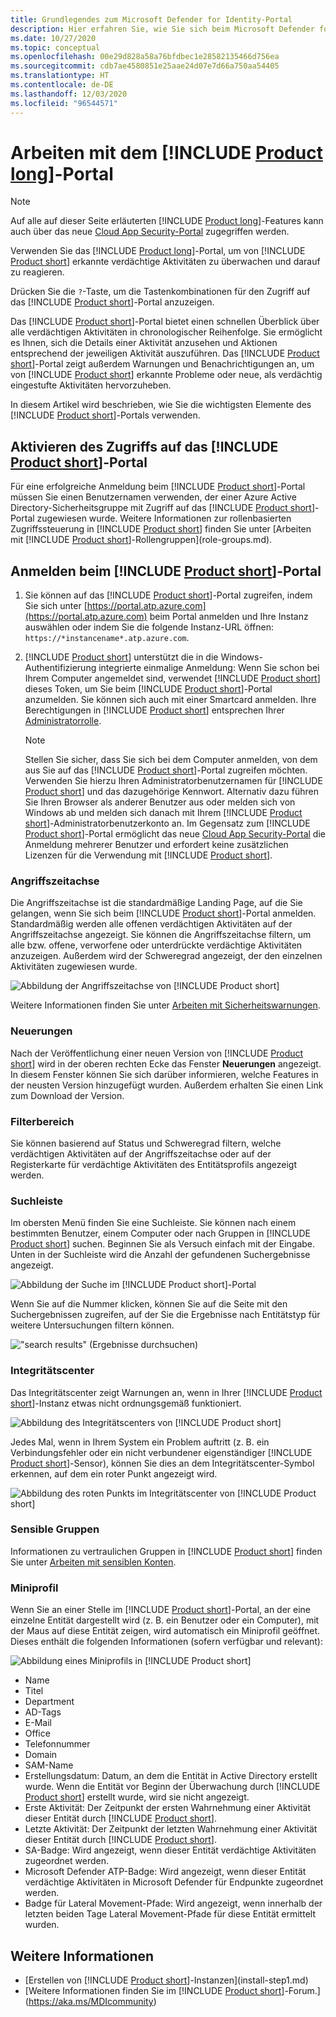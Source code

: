 ```yaml
---
title: Grundlegendes zum Microsoft Defender for Identity-Portal
description: Hier erfahren Sie, wie Sie sich beim Microsoft Defender for Identity-Portal anmelden, und erhalten Informationen zu den Komponenten des Portals.
ms.date: 10/27/2020
ms.topic: conceptual
ms.openlocfilehash: 00e29d828a58a76bfdbec1e28582135466d756ea
ms.sourcegitcommit: cdb7ae4580851e25aae24d07e7d66a750aa54405
ms.translationtype: HT
ms.contentlocale: de-DE
ms.lasthandoff: 12/03/2020
ms.locfileid: "96544571"
---
```

# <a name="working-with-the-product-long-portal"></a>Arbeiten mit dem [!INCLUDE [Product long](includes/product-long.md)]-Portal

> [!NOTE]
> Auf alle auf dieser Seite erläuterten [!INCLUDE [Product long](includes/product-long.md)]-Features kann auch über das neue [Cloud App Security-Portal](https://portal.cloudappsecurity.com) zugegriffen werden.

Verwenden Sie das [!INCLUDE [Product long](includes/product-long.md)]-Portal, um von [!INCLUDE [Product short](includes/product-short.md)] erkannte verdächtige Aktivitäten zu überwachen und darauf zu reagieren.

Drücken Sie die `?`-Taste, um die Tastenkombinationen für den Zugriff auf das [!INCLUDE [Product short](includes/product-short.md)]-Portal anzuzeigen.

Das [!INCLUDE [Product short](includes/product-short.md)]-Portal bietet einen schnellen Überblick über alle verdächtigen Aktivitäten in chronologischer Reihenfolge. Sie ermöglicht es Ihnen, sich die Details einer Aktivität anzusehen und Aktionen entsprechend der jeweiligen Aktivität auszuführen. Das [!INCLUDE [Product short](includes/product-short.md)]-Portal zeigt außerdem Warnungen und Benachrichtigungen an, um von [!INCLUDE [Product short](includes/product-short.md)] erkannte Probleme oder neue, als verdächtig eingestufte Aktivitäten hervorzuheben.

In diesem Artikel wird beschrieben, wie Sie die wichtigsten Elemente des [!INCLUDE [Product short](includes/product-short.md)]-Portals verwenden.

## <a name="enabling-access-to-the-product-short-portal"></a>Aktivieren des Zugriffs auf das [!INCLUDE [Product short](includes/product-short.md)]-Portal

Für eine erfolgreiche Anmeldung beim [!INCLUDE [Product short](includes/product-short.md)]-Portal müssen Sie einen Benutzernamen verwenden, der einer Azure Active Directory-Sicherheitsgruppe mit Zugriff auf das [!INCLUDE [Product short](includes/product-short.md)]-Portal zugewiesen wurde.
Weitere Informationen zur rollenbasierten Zugriffssteuerung in [!INCLUDE [Product short](includes/product-short.md)] finden Sie unter [Arbeiten mit [!INCLUDE [Product short](includes/product-short.md)]-Rollengruppen](role-groups.md).

## <a name="logging-into-the-product-short-portal"></a>Anmelden beim [!INCLUDE [Product short](includes/product-short.md)]-Portal

1. Sie können auf das [!INCLUDE [Product short](includes/product-short.md)]-Portal zugreifen, indem Sie sich unter [https://portal.atp.azure.com](https://portal.atp.azure.com) beim Portal anmelden und Ihre Instanz auswählen oder indem Sie die folgende Instanz-URL öffnen: `https://*instancename*.atp.azure.com`.

1. [!INCLUDE [Product short](includes/product-short.md)] unterstützt die in die Windows-Authentifizierung integrierte einmalige Anmeldung: Wenn Sie schon bei Ihrem Computer angemeldet sind, verwendet [!INCLUDE [Product short](includes/product-short.md)] dieses Token, um Sie beim [!INCLUDE [Product short](includes/product-short.md)]-Portal anzumelden. Sie können sich auch mit einer Smartcard anmelden. Ihre Berechtigungen in [!INCLUDE [Product short](includes/product-short.md)] entsprechen Ihrer [Administratorrolle](role-groups.md).

   > [!NOTE]
   > Stellen Sie sicher, dass Sie sich bei dem Computer anmelden, von dem aus Sie auf das [!INCLUDE [Product short](includes/product-short.md)]-Portal zugreifen möchten. Verwenden Sie hierzu Ihren Administratorbenutzernamen für [!INCLUDE [Product short](includes/product-short.md)] und das dazugehörige Kennwort. Alternativ dazu führen Sie Ihren Browser als anderer Benutzer aus oder melden sich von Windows ab und melden sich danach mit Ihrem [!INCLUDE [Product short](includes/product-short.md)]-Administratorbenutzerkonto an. Im Gegensatz zum [!INCLUDE [Product short](includes/product-short.md)]-Portal ermöglicht das neue [Cloud App Security-Portal](https://portal.cloudappsecurity.com) die Anmeldung mehrerer Benutzer und erfordert keine zusätzlichen Lizenzen für die Verwendung mit [!INCLUDE [Product short](includes/product-short.md)].

### <a name="attack-time-line"></a>Angriffszeitachse

Die Angriffszeitachse ist die standardmäßige Landing Page, auf die Sie gelangen, wenn Sie sich beim [!INCLUDE [Product short](includes/product-short.md)]-Portal anmelden. Standardmäßig werden alle offenen verdächtigen Aktivitäten auf der Angriffszeitachse angezeigt. Sie können die Angriffszeitachse filtern, um alle bzw. offene, verworfene oder unterdrückte verdächtige Aktivitäten anzuzeigen. Außerdem wird der Schweregrad angezeigt, der den einzelnen Aktivitäten zugewiesen wurde.

![Abbildung der Angriffszeitachse von [!INCLUDE [Product short](includes/product-short.md)]](media/sa-timeline.png)

Weitere Informationen finden Sie unter [Arbeiten mit Sicherheitswarnungen](working-with-suspicious-activities.md).

### <a name="whats-new"></a>Neuerungen

Nach der Veröffentlichung einer neuen Version von [!INCLUDE [Product short](includes/product-short.md)] wird in der oberen rechten Ecke das Fenster **Neuerungen** angezeigt. In diesem Fenster können Sie sich darüber informieren, welche Features in der neusten Version hinzugefügt wurden. Außerdem erhalten Sie einen Link zum Download der Version.

### <a name="filtering-panel"></a>Filterbereich

Sie können basierend auf Status und Schweregrad filtern, welche verdächtigen Aktivitäten auf der Angriffszeitachse oder auf der Registerkarte für verdächtige Aktivitäten des Entitätsprofils angezeigt werden.

<a name="search-bar"></a>

### <a name="search-bar"></a>Suchleiste

Im obersten Menü finden Sie eine Suchleiste. Sie können nach einem bestimmten Benutzer, einem Computer oder nach Gruppen in [!INCLUDE [Product short](includes/product-short.md)] suchen. Beginnen Sie als Versuch einfach mit der Eingabe. Unten in der Suchleiste wird die Anzahl der gefundenen Suchergebnisse angezeigt.

![Abbildung der Suche im [!INCLUDE [Product short](includes/product-short.md)]-Portal](media/workspace-portal-search.png)

Wenn Sie auf die Nummer klicken, können Sie auf die Seite mit den Suchergebnissen zugreifen, auf der Sie die Ergebnisse nach Entitätstyp für weitere Untersuchungen filtern können.

!["search results" (Ergebnisse durchsuchen)](media/search-results.png)

### <a name="health-center"></a>Integritätscenter

Das Integritätscenter zeigt Warnungen an, wenn in Ihrer [!INCLUDE [Product short](includes/product-short.md)]-Instanz etwas nicht ordnungsgemäß funktioniert.

![Abbildung des Integritätscenters von [!INCLUDE [Product short](includes/product-short.md)]](media/health-issue.png)

Jedes Mal, wenn in Ihrem System ein Problem auftritt (z. B. ein Verbindungsfehler oder ein nicht verbundener eigenständiger [!INCLUDE [Product short](includes/product-short.md)]-Sensor), können Sie dies an dem Integritätscenter-Symbol erkennen, auf dem ein roter Punkt angezeigt wird.

![Abbildung des roten Punkts im Integritätscenter von [!INCLUDE [Product short](includes/product-short.md)]](media/health-bar.png)

### <a name="sensitive-groups"></a>Sensible Gruppen

Informationen zu vertraulichen Gruppen in [!INCLUDE [Product short](includes/product-short.md)] finden Sie unter [Arbeiten mit sensiblen Konten](sensitive-accounts.md).

### <a name="mini-profile"></a>Miniprofil

Wenn Sie an einer Stelle im [!INCLUDE [Product short](includes/product-short.md)]-Portal, an der eine einzelne Entität dargestellt wird (z. B. ein Benutzer oder ein Computer), mit der Maus auf diese Entität zeigen, wird automatisch ein Miniprofil geöffnet. Dieses enthält die folgenden Informationen (sofern verfügbar und relevant):

![Abbildung eines Miniprofils in [!INCLUDE [Product short](includes/product-short.md)]](media/mini-profile.png)

- Name
- Titel
- Department
- AD-Tags
- E-Mail
- Office
- Telefonnummer
- Domain
- SAM-Name
- Erstellungsdatum: Datum, an dem die Entität in Active Directory erstellt wurde. Wenn die Entität vor Beginn der Überwachung durch [!INCLUDE [Product short](includes/product-short.md)] erstellt wurde, wird sie nicht angezeigt.
- Erste Aktivität: Der Zeitpunkt der ersten Wahrnehmung einer Aktivität dieser Entität durch [!INCLUDE [Product short](includes/product-short.md)].
- Letzte Aktivität: Der Zeitpunkt der letzten Wahrnehmung einer Aktivität dieser Entität durch [!INCLUDE [Product short](includes/product-short.md)].
- SA-Badge: Wird angezeigt, wenn dieser Entität verdächtige Aktivitäten zugeordnet werden.
- Microsoft Defender ATP-Badge: Wird angezeigt, wenn dieser Entität verdächtige Aktivitäten in Microsoft Defender für Endpunkte zugeordnet werden.
- Badge für Lateral Movement-Pfade: Wird angezeigt, wenn innerhalb der letzten beiden Tage Lateral Movement-Pfade für diese Entität ermittelt wurden.

## <a name="see-also"></a>Weitere Informationen

- [Erstellen von [!INCLUDE [Product short](includes/product-short.md)]-Instanzen](install-step1.md)
- [Weitere Informationen finden Sie im [!INCLUDE [Product short](includes/product-short.md)]-Forum.](https://aka.ms/MDIcommunity)
